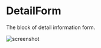 # DetailForm

The block of detail information form.

![screenshot](https://img.alicdn.com/imgextra/i2/O1CN012AIAlP1tGnXObPGHp_!!6000000005875-2-tps-360-491.png)